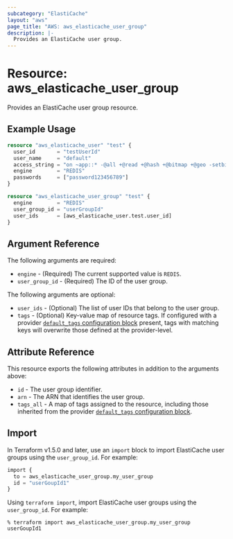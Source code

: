```yaml
---
subcategory: "ElastiCache"
layout: "aws"
page_title: "AWS: aws_elasticache_user_group"
description: |-
  Provides an ElastiCache user group.
---
```


# Resource: aws_elasticache_user_group

Provides an ElastiCache user group resource.

## Example Usage

```terraform
resource "aws_elasticache_user" "test" {
  user_id       = "testUserId"
  user_name     = "default"
  access_string = "on ~app::* -@all +@read +@hash +@bitmap +@geo -setbit -bitfield -hset -hsetnx -hmset -hincrby -hincrbyfloat -hdel -bitop -geoadd -georadius -georadiusbymember"
  engine        = "REDIS"
  passwords     = ["password123456789"]
}

resource "aws_elasticache_user_group" "test" {
  engine        = "REDIS"
  user_group_id = "userGroupId"
  user_ids      = [aws_elasticache_user.test.user_id]
}
```

## Argument Reference

The following arguments are required:

* `engine` - (Required) The current supported value is `REDIS`.
* `user_group_id` - (Required) The ID of the user group.

The following arguments are optional:

* `user_ids` - (Optional) The list of user IDs that belong to the user group.
* `tags` - (Optional) Key-value map of resource tags. If configured with a provider [`default_tags` configuration block](https://registry.terraform.io/providers/hashicorp/aws/latest/docs#default_tags-configuration-block) present, tags with matching keys will overwrite those defined at the provider-level.

## Attribute Reference

This resource exports the following attributes in addition to the arguments above:

* `id` - The user group identifier.
* `arn` - The ARN that identifies the user group.
* `tags_all` - A map of tags assigned to the resource, including those inherited from the provider [`default_tags` configuration block](https://registry.terraform.io/providers/hashicorp/aws/latest/docs#default_tags-configuration-block).

## Import

In Terraform v1.5.0 and later, use an `import` block to import ElastiCache user groups using the `user_group_id`. For example:

```terraform
import {
  to = aws_elasticache_user_group.my_user_group
  id = "userGoupId1"
}
```

Using `terraform import`, import ElastiCache user groups using the `user_group_id`. For example:

```console
% terraform import aws_elasticache_user_group.my_user_group userGoupId1
```

